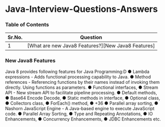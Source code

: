 # Java-Interview-Questions-Answers

### Table of Contents
| Sr.No.        | Question      | 
| ------------- |:-------------:| 
| 1             | [What are new Java8 Features?][New Java8 Features] | 



### New Java8 Features
Java 8 provides following features for Java Programming:D
●	Lambda expressions - Adds functional processing capability to Java. 
●	Method references - Referencing functions by their names instead of invoking them directly. Using functions as parameters. 
●	Functional interfaces,
●	Stream API - New stream API to facilitate pipeline processing. 
●	Default methods,
●	Base64 Encode Decode,
●	Static methods in interface,
●	Optional class,
●	Collectors class,
●	ForEach() method,
●	+36
●	Parallel array sorting,
●	Nashorn JavaScript Engine - A Java-based engine to execute JavaScript code. 
●	Parallel Array Sorting,
●	Type and Repeating Annotations,
●	IO Enhancements,
●	Concurrency Enhancements,
●	JDBC Enhancements etc.

